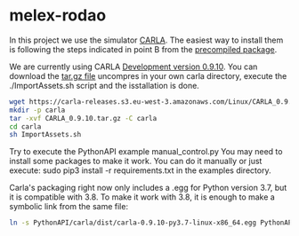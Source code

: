 # melex-rodao

In this project we use the simulator [CARLA](https://carla.readthedocs.io/en/latest/start_quickstart).
The easiest way to install them is following the steps indicated in point B from the [precompiled package](https://carla.readthedocs.io/en/latest/start_quickstart/#b-package-installation).

We are currently using CARLA [Development version 0.9.10](https://github.com/carla-simulator/carla/blob/master/Docs/download.md). You can download the [tar.gz file](https://carla-releases.s3.eu-west-3.amazonaws.com/Linux/CARLA_0.9.10.tar.gz) uncompres in your own carla directory, execute the ./ImportAssets.sh script and the isstallation is done.
```bash
wget https://carla-releases.s3.eu-west-3.amazonaws.com/Linux/CARLA_0.9.10.tar.gz
mkdir -p carla
tar -xvf CARLA_0.9.10.tar.gz -C carla 
cd carla
sh ImportAssets.sh
```
Try to execute the PythonAPI example manual_control.py
You may need to install some packages to make it work. You can do it manually or just execute:
sudo pip3 install -r requirements.txt
in the examples directory.

Carla's packaging right now only includes a .egg for Python version 3.7, but it is compatible with 3.8. To make it work with 3.8, it is enough to make a symbolic link from the same file:
```bash
ln -s PythonAPI/carla/dist/carla-0.9.10-py3.7-linux-x86_64.egg PythonAPI/carla/dist/carla-0.9.10-py3.8-linux-x86_64.egg
```


 


<!--stackedit_data:
eyJoaXN0b3J5IjpbLTE3MzM3MzY2NDksLTUwNDA2NzYxMSwxNj
QwOTY4NDYwLC04Mjg5OTM4MjAsMTEyNzE1NDY0NSwxNDM0ODkz
MzEsMTY3ODcyOTU4MywzNTgyMzY3ODZdfQ==
-->